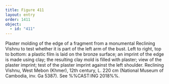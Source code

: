 ```yaml
---
title: Figure 411
layout: entry
order: 1411
object:
  - id: "411"
---
```


Plaster molding of the edge of a fragment from a monumental Reclining Vishnu to test whether it is part of the left arm of the bust. Left to right, top to bottom: a plastic film is laid on the bronze surface; an imprint of the edge is made using clay; the resulting clay mold is filled with plaster; view of the plaster imprint; test of the plaster imprint against the left shoulder. Reclining Vishnu, West Mebon (Khmer), 12th century, L. 220 cm (National Museum of Cambodia, inv. Ga 5387). See %%CAST:ING 2018%%.
